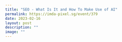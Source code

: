 ```yaml
---
title: "SEO - What Is It and How To Make Use of AI"
permalink: https://imda-pixel.sg/event/379
date: 2023-02-16
layout: post
description: ""
image: ""
---
```

